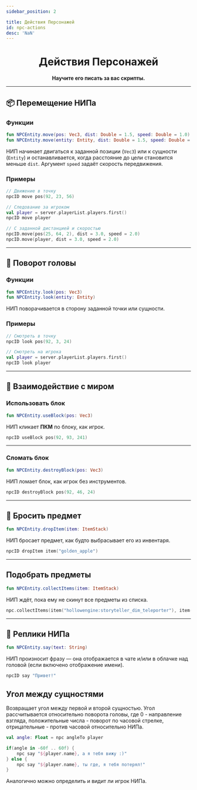 ```yaml
---
sidebar_position: 2

title: Действия Персонажей
id: npc-actions
desc: 'NaN'
---
```



<div align="center">

# Действия Персонажей

**Научите его писать за вас скрипты.**

<TitleImg id='npc-actions' />

---

</div>

## 📦 Перемещение НИПа

### Функции

```kts
fun NPCEntity.move(pos: Vec3, dist: Double = 1.5, speed: Double = 1.0)
fun NPCEntity.move(entity: Entity, dist: Double = 1.5, speed: Double = 1.0)
```

НИП начинает двигаться к заданной позиции (`Vec3`) или к сущности (`Entity`) и останавливается, когда расстояние до цели становится меньше `dist`. Аргумент `speed` задаёт скорость передвижения.

### Примеры

```kts
// Движение в точку
npcID move pos(92, 23, 56)

// Следование за игроком
val player = server.playerList.players.first()
npcID move player

// С заданной дистанцией и скоростью
npcID.move(pos(25, 64, 2), dist = 3.0, speed = 2.0)
npcID.move(player, dist = 3.0, speed = 2.0)
```

---

## 👀 Поворот головы

### Функции

```kts
fun NPCEntity.look(pos: Vec3)
fun NPCEntity.look(entity: Entity)
```

НИП поворачивается в сторону заданной точки или сущности.

### Примеры

```kts
// Смотреть в точку
npcID look pos(92, 3, 24)

// Смотреть на игрока
val player = server.playerList.players.first()
npcID look player
```

---

## 🧱 Взаимодействие с миром

### Использовать блок

```kts
fun NPCEntity.useBlock(pos: Vec3)
```

НИП кликает **ПКМ** по блоку, как игрок.

```kts
npcID useBlock pos(92, 93, 241)
```

---

### Сломать блок

```kts
fun NPCEntity.destroyBlock(pos: Vec3)
```

НИП ломает блок, как игрок без инструментов.

```kts
npcID destroyBlock pos(92, 46, 24)
```

---

## 🎁 Бросить предмет

```kts
fun NPCEntity.dropItem(item: ItemStack)
```

НИП бросает предмет, как будто выбрасывает его из инвентаря.

```kts
npcID dropItem item("golden_apple")
```

---

## Подобрать предметы

```kts
fun NPCEntity.collectItems(item: ItemStack)
```

НИП ждёт, пока ему не скинут все предметы из списка.

```kts
npc.collectItems(item("hollowengine:storyteller_dim_teleporter"), item("dirt"))
```

---

## 💬 Реплики НИПа

```kts
fun NPCEntity.say(text: String)
```

НИП произносит фразу — она отображается в чате и/или в облачке над головой (если включено отображение имени).

```kts
npcID say "Привет!"
```

## Угол между сущностями

Возвращает угол между первой и второй сущностью. Угол рассчитывается относительно поворота головы, где 0 - направление взгляда, положительные числа - поворот по часовой стрелке, отрицательные - против часовой относительно НИПа.

```kts
val angle: Float = npc angleTo player

if(angle in -60f .. 60f) {
    npc say "${player.name}, а я тебя вижу :)"
} else {
    npc say "${player.name}, ты где, я тебя потерял!"
}
```

Аналогично можно определить и видит ли игрок НИПа.